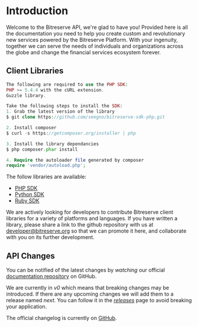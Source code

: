 # Introduction

Welcome to the Bitreserve API, we're glad to have you! Provided here is all the documentation you need to help you create custom and revolutionary new services powered by the Bitreserve Platform. With your ingenuity, together we can serve the needs of individuals and organizations across the globe and change the financial services ecosystem forever.


## Client Libraries

```php
The following are required to use the PHP SDK:
PHP >= 5.4.4 with the cURL extension.
Guzzle library.

Take the following steps to install the SDK:
1. Grab the latest version of the library
$ git clone https://github.com/seegno/bitreserve-sdk-php.git

2. Install composer
$ curl -s https://getcomposer.org/installer | php

3. Install the library dependancies
$ php composer.phar install

4. Require the autoloader file generated by composer
require 'vendor/autoload.php';

```

The follow libraries are available:

* [PHP SDK](https://github.com/seegno/bitreserve-sdk-php)
* [Python SDK](https://github.com/byrnereese/bitreserve-python-sdk)
* [Ruby SDK](https://github.com/groupbuddies/bitreserve)

We are actively looking for developers to contribute Bitreserve client libraries for a variety of platforms and languages. If you have written a library, please share a link to the github repository with us at <a href="mailto:developer@bitreserve.org?subject=I want to contribute code">developer@bitreserve.org</a> so that we can promote it here, and collaborate with you on its further development.

## API Changes

You can be notified of the latest changes by *watching* our official [documentation repository](https://github.com/bitreserve/api/) on GitHub.

We are currently in *v0* which means that breaking changes may be introduced. If there are any upcoming changes we will add them to a release named *next*. You can follow it in the *[releases](https://github.com/bitreserve/api/releases)* page to avoid breaking your application.

The official changelog is currently on [GitHub](https://github.com/bitreserve/api/releases).
